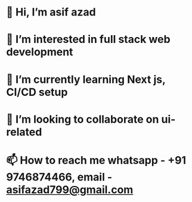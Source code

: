 # 👋 Hi, I’m asif azad
# 👀 I’m interested in full stack web development
# 🌱 I’m currently learning Next js, CI/CD setup
# 💞️ I’m looking to collaborate on ui-related
# 📫 How to reach me whatsapp - +91 9746874466, email - asifazad799@gmail.com
